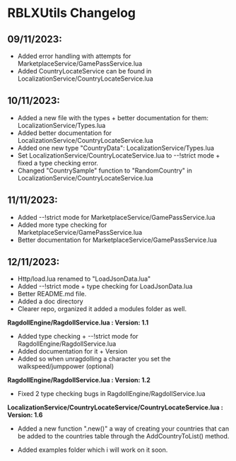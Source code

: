 # RBLXUtils Changelog

## 09/11/2023:
- Added error handling with attempts for MarketplaceService/GamePassService.lua
- Added CountryLocateService can be found in LocalizationService/CountryLocateService.lua

## 10/11/2023:
- Added a new file with the types + better documentation for them: LocalizationService/Types.lua
- Added better documentation for LocalizationService/CountryLocateService.lua
- Added one new type "CountryData": LocalizationService/Types.lua
- Set LocalizationService/CountryLocateService.lua to --!strict mode + fixed a type checking error.
- Changed "CountrySample" function to "RandomCountry" in LocalizationService/CountryLocateService.lua

## 11/11/2023:
- Added --!strict mode for MarketplaceService/GamePassService.lua
- Added more type checking for MarketplaceService/GamePassService.lua
- Better documentation for MarketplaceService/GamePassService.lua

## 12/11/2023:
- Http/load.lua renamed to "LoadJsonData.lua"
- Added --!strict mode + type checking for LoadJsonData.lua
- Better README.md file.
- Added a doc directory
- Clearer repo, organized it added a modules folder as well.

**RagdollEngine/RagdollService.lua : Version: 1.1**

- Added type checking + --!strict mode for RagdollEngine/RagdollService.lua
- Added documentation for it + Version
- Added so when unragdolling a character you set the walkspeed/jumppower (optional)

**RagdollEngine/RagdollService.lua : Version: 1.2**
- Fixed 2 type checking bugs in RagdollEngine/RagdollService.lua

**LocalizationService/CountryLocateService/CountryLocateService.lua : Version: 1.6**
- Added a new function ".new()" a way of creating your countries that can be added to the countries table through the AddCountryToList() method.
  
- Added examples folder which i will work on it soon.
